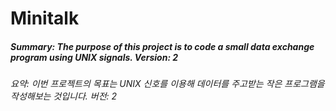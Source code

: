 # Minitalk

##### _Summary: The purpose of this project is to code a small data exchange program using UNIX signals. Version: 2_

_요약: 이번 프로젝트의 목표는 UNIX 신호를 이용해 데이터를 주고받는 작은 프로그램을 작성해보는 것입니다. 버전: 2_
